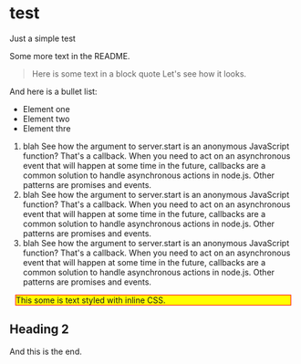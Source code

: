 test
====

Just a simple test

Some more text in the README.  

> Here is some text in a block quote
> Let's see how it looks.

And here is a bullet list:
* Element one
* Element two
* Element thre

1. blah See how the argument to server.start is an anonymous JavaScript function? That's a callback. When you need to 
act on an asynchronous event that will happen at some time in the future, callbacks are a common solution to handle 
asynchronous actions in node.js. Other patterns are promises and events.
2. blah See how the argument to server.start is an anonymous JavaScript function? That's a callback. 
When you need to act on an asynchronous event that will happen at some time in the future, callbacks are a common
solution to handle asynchronous actions in node.js. Other patterns are promises and events.
3. blah See how the argument to server.start is an anonymous JavaScript function? That's a callback. 
When you need to act on an asynchronous event that will happen at some time in the future, callbacks are a common 
solution to handle asynchronous actions in node.js. Other patterns are promises and events.


<div style="margin: 10px; background-color: yellow; border: 1px solid red; ">This some is text styled with inline CSS.</div>

## Heading 2 
And this is the end.
